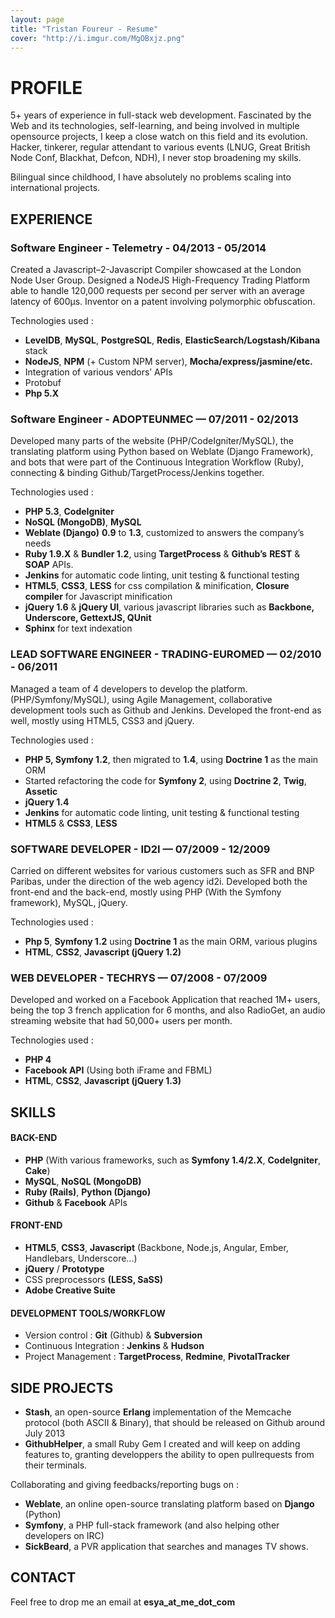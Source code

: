 ```yaml
---
layout: page
title: "Tristan Foureur - Resume"
cover: "http://i.imgur.com/MgOBxjz.png"
---
```


# PROFILE
5+ years of experience in full-stack web development. Fascinated by the Web and its technologies, self-learning, and being involved in multiple opensource projects, I keep a close watch on this field and its evolution. Hacker, tinkerer, regular attendant to various events (LNUG, Great British Node Conf, Blackhat, Defcon, NDH), I never stop broadening my skills.

Bilingual since childhood, I have absolutely no problems scaling into international projects.

## EXPERIENCE
### Software Engineer - Telemetry - 04/2013 - 05/2014
Created a Javascript–2-Javascript Compiler showcased at the London Node User Group. Designed a NodeJS High-Frequency Trading Platform able to handle 120,000 requests per second per server with an average latency of 600µs. Inventor on a patent involving polymorphic obfuscation.

Technologies used :

* **LevelDB**, **MySQL**, **PostgreSQL**, **Redis**, **ElasticSearch/Logstash/Kibana** stack
* **NodeJS**, **NPM** (+ Custom NPM server), **Mocha/express/jasmine/etc.**
* Integration of various vendors’ APIs
* Protobuf
* **Php 5.X**

### Software Engineer - ADOPTEUNMEC — 07/2011 - 02/2013
Developed many parts of the website (PHP/CodeIgniter/MySQL), the translating platform using Python based on Weblate (Django Framework), and bots that were part of the Continuous Integration Workflow (Ruby), connecting & binding Github/TargetProcess/Jenkins together.

Technologies used :

* **PHP 5.3**, **CodeIgniter**
* **NoSQL (MongoDB)**, **MySQL**
* **Weblate (Django)** **0.9** to **1.3**, customized to answers the company’s needs
* **Ruby 1.9.X** & **Bundler 1.2**, using **TargetProcess** & **Github’s** **REST** & **SOAP** APIs.
* **Jenkins** for automatic code linting, unit testing & functional testing
* **HTML5**, **CSS3**, **LESS** for css compilation & minification, **Closure compiler** for Javascript minification
* **jQuery 1.6** & **jQuery UI**, various javascript libraries such as **Backbone, Underscore, GettextJS, QUnit**
* **Sphinx** for text indexation

### LEAD SOFTWARE ENGINEER - TRADING-EUROMED — 02/2010 - 06/2011
Managed a team of 4 developers to develop the platform. (PHP/Symfony/MySQL), using Agile Management, collaborative development tools such as Github and Jenkins. Developed the front-end as well, mostly using HTML5, CSS3 and jQuery.

Technologies used :

* **PHP 5, Symfony 1.2**, then migrated to **1.4**, using **Doctrine 1** as the main ORM
* Started refactoring the code for **Symfony 2**, using **Doctrine 2**, **Twig**, **Assetic**
* **jQuery 1.4**
* **Jenkins** for automatic code linting, unit testing & functional testing
* **HTML5** & **CSS3**, **LESS**

### SOFTWARE DEVELOPER - ID2I — 07/2009 - 12/2009

Carried on different websites for various customers such as SFR and BNP Paribas, under the direction of the web agency id2i. Developed both the front-end and the back-end, mostly using PHP (With the Symfony framework), MySQL, jQuery.

Technologies used : 

* **Php 5**, **Symfony 1.2** using **Doctrine 1** as the main ORM, various plugins
* **HTML**, **CSS2**, **Javascript (jQuery 1.2)**

### WEB DEVELOPER - TECHRYS — 07/2008 - 07/2009
Developed and worked on a Facebook Application that reached 1M+ users, being the top 3 french application for 6 months, and also RadioGet, an audio streaming website that had 50,000+ users per month. 

Technologies used : 

* **PHP 4**
* **Facebook API** (Using both iFrame and FBML)
* **HTML**, **CSS2**, **Javascript (jQuery 1.3)**

## SKILLS

#### BACK-END

* **PHP** (With various frameworks, such as **Symfony 1.4/2.X**, **CodeIgniter**, **Cake**)
* **MySQL**, **NoSQL (MongoDB)**
* **Ruby (Rails)**, **Python (Django)**
* **Github** & **Facebook** APIs

#### FRONT-END

* **HTML5**, **CSS3**, **Javascript** (Backbone, Node.js, Angular, Ember, Handlebars, Underscore...)
* **jQuery** / **Prototype**
* CSS preprocessors **(LESS, SaSS)**
* **Adobe Creative Suite**

#### DEVELOPMENT TOOLS/WORKFLOW

* Version control : **Git** (Github) & **Subversion**
* Continuous Integration : **Jenkins** & **Hudson**
* Project Management : **TargetProcess**, **Redmine**, **PivotalTracker**

## SIDE PROJECTS

* **Stash**, an open-source **Erlang** implementation of the Memcache protocol (both ASCII & Binary), that should be released on Github around July 2013
* **GithubHelper**, a small Ruby Gem I created and will keep on adding features to, granting developpers the ability to open pullrequests from their terminals.

Collaborating and giving feedbacks/reporting bugs on :

* **Weblate**, an online open-source translating platform based on **Django** (Python)
* **Symfony**, a PHP full-stack framework (and also helping other developers on IRC)
* **SickBeard**, a PVR application that searches and manages TV shows. 

## CONTACT

Feel free to drop me an email at **esya_at_me_dot_com**
